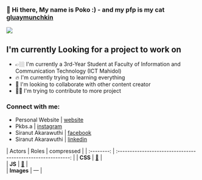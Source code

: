 
### 👋 Hi there, My name is Poko :) - and my pfp is my cat [gluaymunchkin]

<img src="gluay.gif"></img>

## I'm currently Looking for a project to work on
- 👉🏼 I'm currently a 3rd-Year Student at Faculty of Information and Communication Technology (ICT Mahidol)
- 🔥 I'm currently trying to learning everything 
- 🔎 I'm looking to collaborate with other content creator
- 🙋‍♂️ I'm trying to contribute to more project

### Connect with me:
- Personal Website | [website]
- Pkbs.a | [instagram]
- Siranut Akarawuthi | [facebook]
- Siranut Akarawuthi | [linkedin]

[website]: http://pkbsa.com/
[gluaymunchkin]: https://www.instagram.com/gluaymunchkin/
[instagram]: https://www.instagram.com/pkbs.a/
[facebook]: https://www.facebook.com/siranut.akarawuthi/
[linkedin]: https://www.linkedin.com/in/siranut-akarawuthi-8baa301b4/

|      Actors      |                         Roles                         |                                                                                                                                 compressed                                                                                                                                 |
| :--------: | :----------------------------------------------------------: | 
|  **CSS**   | [🔗](https://unpkg.com/tableexport/dist/css/tableexport.css) |                                                                                                     
|   **JS**   |  [🔗](https://unpkg.com/tableexport/dist/js/tableexport.js)  |                                                                                                     
| **Images** |                           &mdash;                            |

